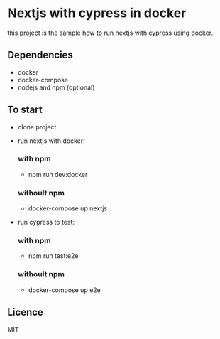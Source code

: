 # Nextjs with cypress in docker

this project is the sample how to run nextjs with cypress using docker.

## Dependencies

- docker
- docker-compose
- nodejs and npm (optional)

## To start

- clone project
- run nextjs with docker:
  
  ###  with npm
  * npm run dev:docker

  ### withoult npm
  * docker-compose up nextjs

- run cypress to test:

  ### with npm
  * npm run test:e2e

  ### withoult npm
  * docker-compose up e2e

## Licence

MIT
